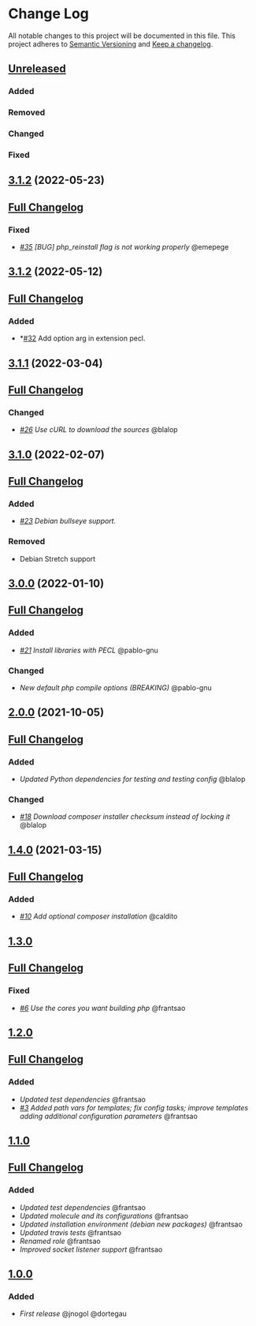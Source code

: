 # Change Log
All notable changes to this project will be documented in this file.
This project adheres to [Semantic Versioning](http://semver.org/) and [Keep a changelog](https://github.com/olivierlacan/keep-a-changelog).


## [Unreleased](https://github.com/idealista/php_role/tree/develop)
### Added
### Removed
### Changed
### Fixed

## [3.1.2](https://github.com/idealista/php_role/tree/3.1.3) (2022-05-23)
## [Full Changelog](https://github.com/idealista/php_role/compare/3.1.2...3.1.3)
### Fixed
- *[#35](https://github.com/idealista/php_role/issues/35) [BUG] php_reinstall flag is not working properly* @emepege

## [3.1.2](https://github.com/idealista/php_role/tree/3.1.2) (2022-05-12)
## [Full Changelog](https://github.com/idealista/php_role/compare/3.1.1...3.1.2)
### Added
- *[#32](https://github.com/idealista/php_role/issues/32) Add option arg in extension pecl.

## [3.1.1](https://github.com/idealista/php_role/tree/3.1.1) (2022-03-04)
## [Full Changelog](https://github.com/idealista/php_role/compare/3.1.0...3.1.1)
### Changed
- *[#26](https://github.com/idealista/php_role/issues/26) Use cURL to download the sources* @blalop

## [3.1.0](https://github.com/idealista/php_role/tree/3.1.0) (2022-02-07)
## [Full Changelog](https://github.com/idealista/php_role/compare/3.0.0...3.1.0)
### Added
- *[#23](https://github.com/idealista/php_role/issues/21) Debian bullseye support.*
### Removed
- Debian Stretch support

## [3.0.0](https://github.com/idealista/php_role/tree/2.0.0) (2022-01-10)
## [Full Changelog](https://github.com/idealista/php_role/compare/2.0.0...3.0.0)
### Added
- *[#21](https://github.com/idealista/php_role/issues/21) Install libraries with PECL* @pablo-gnu

### Changed
- *New default php compile options (BREAKING)* @pablo-gnu


## [2.0.0](https://github.com/idealista/php_role/tree/2.0.0) (2021-10-05)
## [Full Changelog](https://github.com/idealista/php_role/compare/1.4.0...2.0.0)
### Added
- *Updated Python dependencies for testing and testing config* @blalop
### Changed
- *[#18](https://github.com/idealista/php_role/issues/18) Download composer installer checksum instead of locking it* @blalop


## [1.4.0](https://github.com/idealista/php_role/tree/1.4.0) (2021-03-15)
## [Full Changelog](https://github.com/idealista/php_role/compare/1.3.0...1.4.0)
### Added
- *[#10](https://github.com/idealista/php_role/issues/10) Add optional composer installation* @caldito

## [1.3.0](https://github.com/idealista/php_role/tree/1.3.0)
## [Full Changelog](https://github.com/idealista/php_role/compare/1.2.0...1.3.0)
### Fixed
- *[#6](https://github.com/idealista/php_role/issues/6) Use the cores you want building php* @frantsao

## [1.2.0](https://github.com/idealista/php_role/tree/1.2.0)
## [Full Changelog](https://github.com/idealista/php_role/compare/1.1.0...1.2.0)
### Added
- *Updated test dependencies* @frantsao
- *[#3](https://github.com/idealista/php_role/issues/3) Added path vars for templates; fix config tasks; improve templates adding additional configuration parameters* @frantsao

## [1.1.0](https://github.com/idealista/php_role/tree/1.1.0)
## [Full Changelog](https://github.com/idealista/php_role/compare/1.0.0...1.1.0)
### Added
- *Updated test dependencies* @frantsao
- *Updated molecule and its configurations* @frantsao
- *Updated installation environment (debian new packages)* @frantsao
- *Updated travis tests* @frantsao
- *Renamed role* @frantsao
- *Improved socket listener support* @frantsao

## [1.0.0](https://github.com/idealista/php_role/tree/1.0.0)
### Added
- *First release* @jnogol @dortegau
